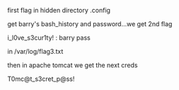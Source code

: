 
 first flag in hidden directory .config 

get barry's bash_history and password...we get 2nd flag

i_l0ve_s3cur1ty! : barry pass

in /var/log/flag3.txt

then in apache tomcat we get the next creds

T0mc@t_s3cret_p@ss!